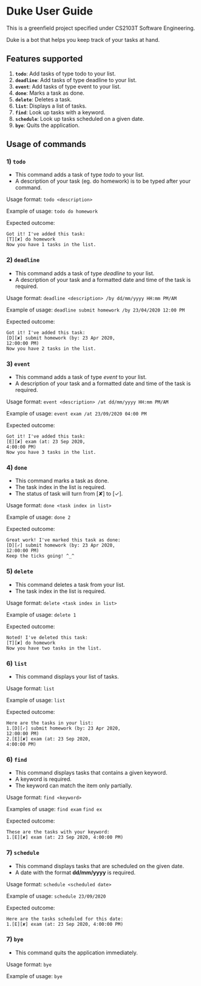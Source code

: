 # Duke User Guide
This is a greenfield project specified under CS2103T Software Engineering.

Duke is a bot that helps you keep track of your tasks at hand.
## Features supported

1) **`todo`**: Add tasks of type todo to your list.
2) **`deadline`**: Add tasks of type deadline to your list.
3) **`event`**: Add tasks of type event to your list.
4) **`done`**: Marks a task as done.
5) **`delete`**: Deletes a task.
6) **`list`**: Displays a list of tasks.
7) **`find`**: Look up tasks with a keyword.
8) **`schedule`**: Look up tasks scheduled on a given date.
9) **`bye`**: Quits the application. 


## Usage of commands

### 1) `todo` 

- This command adds a task of type *todo* to your list.
- A description of your task (eg. do homework) is to be 
typed after your command.

Usage format: 
`todo <description>`

Example of usage: 
`todo do homework`

Expected outcome:
```
Got it! I've added this task:
[T][✘] do homework
Now you have 1 tasks in the list.
```
### 2) `deadline`
- This command adds a task of type *deadline* to your list.
- A description of your task and a formatted date and
 time of the task is required.
 
 Usage format: `deadline <description> /by dd/mm/yyyy HH:mm PM/AM`
 
 Example of usage: 
 `deadline submit homework /by 23/04/2020 12:00 PM`
 
 Expected outcome:
 ```
 Got it! I've added this task:
 [D][✘] submit homework (by: 23 Apr 2020,
12:00:00 PM)
 Now you have 2 tasks in the list.
 ```
### 3) `event`
- This command adds a task of type *event* to your list.
- A description of your task and a formatted date and
 time of the task is required.
 
 Usage format: `event <description> /at dd/mm/yyyy HH:mm PM/AM`
 
 Example of usage: 
 `event exam /at 23/09/2020 04:00 PM`
 
 Expected outcome:
 ```
 Got it! I've added this task:
 [E][✘] exam (at: 23 Sep 2020,
4:00:00 PM)
 Now you have 3 tasks in the list.
 ```

### 4) `done`
- This command marks a task as done.
- The task index in the list is required.
- The status of task will turn from [✘] to [✓].
 
 Usage format: `done <task index in list>`
 
 Example of usage: 
 `done 2`
 
 Expected outcome:
 ```
 Great work! I've marked this task as done:
 [D][✓] submit homework (by: 23 Apr 2020,
 12:00:00 PM)
 Keep the ticks going! ^_^
 ```

### 5) `delete`
- This command deletes a task from your list.
- The task index in the list is required.
 
 Usage format: `delete <task index in list>`
 
 Example of usage: 
 `delete 1`
 
 Expected outcome:
 ```
 Noted! I've deleted this task:
 [T][✘] do homework
 Now you have two tasks in the list.
 ```

### 6) `list`
- This command displays your list of tasks.
 
 Usage format: 
 `list`
 
 Example of usage:
 `list`
 
 Expected outcome:
 ```
Here are the tasks in your list:
 1.[D][✓] submit homework (by: 23 Apr 2020,
 12:00:00 PM)
 2.[E][✘] exam (at: 23 Sep 2020,
 4:00:00 PM)
 ```

### 6) `find`
- This command displays tasks that contains a given keyword.
- A keyword is required.
- The keyword can match the item only partially.
 
 Usage format:
 `find <keyword>`
 
 Examples of usage: 
 `find exam`
 `find ex`
 
 Expected outcome:
 ```
These are the tasks with your keyword:
 1.[E][✘] exam (at: 23 Sep 2020, 4:00:00 PM)
 ```
### 7) `schedule`
- This command displays tasks that are scheduled on the given date.
- A date with the format **dd/mm/yyyy** is required.
 
 Usage format:
 `schedule <scheduled date>`
 
 Example of usage: 
 `schedule 23/09/2020`

 Expected outcome:
 ```
Here are the tasks scheduled for this date:
 1.[E][✘] exam (at: 23 Sep 2020, 4:00:00 PM)
 ```

### 7) `bye`
- This command quits the application immediately.
 
 Usage format:
 `bye`
 
 Example of usage:
 `bye`
 

